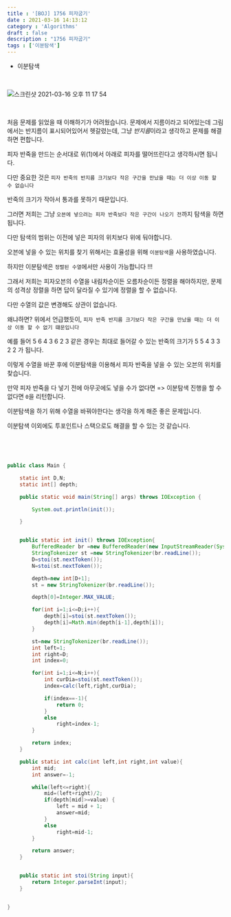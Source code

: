 ```yaml
---
title : '[BOJ] 1756 피자굽기'
date : 2021-03-16 14:13:12
category : 'Algorithms'
draft : false
description : "1756 피자굽기"
tags : ['이분탐색']
---
```


* 이분탐색


<br/>


![스크린샷 2021-03-16 오후 11 17 54](https://user-images.githubusercontent.com/57346393/111324185-e2f36c00-86ad-11eb-8736-44e3ebbbbf17.png)


<br/>

처음 문제를 읽었을 때 이해하기가 어려웠습니다. 문제에서 지름이라고 되어있는데 그림에서는 반지름이 표시되어있어서 헷갈렸는데, 그냥 *반지름*이라고 생각하고 문제를 해결하면 편합니다.

피자 반죽을 만드는 순서대로 위(1)에서 아래로 피자를 떨어뜨린다고 생각하시면 됩니다. 

다만 중요한 것은 `피자 반죽의 반지름 크기보다 작은 구간을 만났을 때는 더 이상 이동 할 수 없습니다`

반죽의 크기가 작아서 통과를 못하기 때문입니다.

그러면 저희는 그냥 `오븐에 넣으려는 피자 반죽보다 작은 구간이 나오기 전`까지 탐색을 하면 됩니다.

다만 탐색의 범위는 이전에 넣은 피자의 위치보다 위에 둬야합니다.

오븐에 넣을 수 있는 위치를 찾기 위해서는 효율성을 위해 `이분탐색`을 사용하였습니다.

하지만 이분탐색은 `정렬된 수열`에서만 사용이 가능합니다 !!!

그래서 저희는 피자오븐의 수열을 내림차순이든 오름차순이든 정렬을 해야하지만, 문제의 성격상 정렬을 하면 답이 달라질 수 있기에 정렬을 할 수 없습니다.

다만 수열의 값은 변경해도 상관이 없습니다. 

왜냐하면? 위에서 언급했듯이, `피자 반죽 반지름 크기보다 작은 구간을 만났을 때는 더 이상 이동 할 수 없기 떄문입니다`

예를 들어 5 6 4 3 6 2 3 같은 경우는 최대로 들어갈 수 있는 반죽의 크기가 5 5 4 3 3 2 2 가 됩니다.

이렇게 수열을 바꾼 후에 이분탐색을 이용해서 피자 반죽을 넣을 수 있는 오븐의 위치를 찾습니다.

만약 피자 반죽을 다 넣기 전에 아무곳에도 넣을 수가 없다면 => 이분탐색 진행을 할 수 없다면 `0`을 리턴합니다.


이분탐색을 하기 위해 수열을 바꿔야한다는 생각을 하게 해준 좋은 문제입니다.

이분탐색 이외에도 투포인트나 스택으로도 해결을 할 수 있는 것 같습니다.


<br/>




<br/>



```java

public class Main {

    static int D,N;
    static int[] depth;

    public static void main(String[] args) throws IOException {

        System.out.println(init());

    }


    public static int init() throws IOException{
        BufferedReader br =new BufferedReader(new InputStreamReader(System.in));
        StringTokenizer st =new StringTokenizer(br.readLine());
        D=stoi(st.nextToken());
        N=stoi(st.nextToken());

        depth=new int[D+1];
        st = new StringTokenizer(br.readLine());

        depth[0]=Integer.MAX_VALUE;

        for(int i=1;i<=D;i++){
            depth[i]=stoi(st.nextToken());
            depth[i]=Math.min(depth[i-1],depth[i]);
        }

        st=new StringTokenizer(br.readLine());
        int left=1;
        int right=D;
        int index=0;

        for(int i=1;i<=N;i++){
            int curDia=stoi(st.nextToken());
            index=calc(left,right,curDia);

            if(index==-1){
                return 0;
            }
            else
                right=index-1;
        }

        return index;
    }

    public static int calc(int left,int right,int value){
        int mid;
        int answer=-1;

        while(left<=right){
            mid=(left+right)/2;
            if(depth[mid]>=value) {
                left = mid + 1;
                answer=mid;
            }
            else
                right=mid-1;
        }

        return answer;
    }


    public static int stoi(String input){
        return Integer.parseInt(input);
    }


}

```